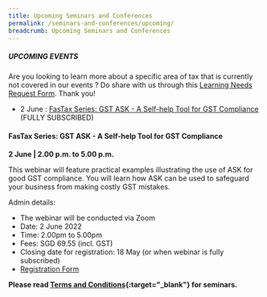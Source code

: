 ```yaml
---
title: Upcoming Seminars and Conferences
permalink: /seminars-and-conferences/upcoming/
breadcrumb: Upcoming Seminars and Conferences
---
```

##### **UPCOMING EVENTS**
Are you looking to learn more about a specific area of tax that is currently not covered in our events ? 
Do share with us through this [Learning Needs Request Form](https://form.gov.sg/5d2c51283703d80011e52615). Thank you!


* 2 June : [FasTax Series: GST ASK - A Self-help Tool for GST Compliance](/seminars-and-conferences/upcoming/#2Jun-ta-id)
(FULLY SUBSCRIBED)


<a id="2Jun-ta-id"></a>
#### **FasTax Series: GST ASK - A Self-help Tool for GST Compliance**
**2 June | 2.00 p.m. to 5.00 p.m.**

This webinar will feature practical examples illustrating the use of ASK for good GST compliance. You will learn how ASK can be used to safeguard your business from making costly GST mistakes.

Admin details:
* The webinar will be conducted via Zoom
* Date: 2 June 2022
* Time: 2.00pm to 5.00pm
* Fees: SGD 69.55 (incl. GST)
* Closing date for registration: 18 May (or when webinar is fully subscribed)
* [Registration Form](https://form.gov.sg/627c79952177ad0012018308)







**Please read [Terms and Conditions](https://production-iras-tax-academy.netlify.com/executive-tax-programmes/terms-and-conditions/){:target="_blank"} for seminars.**